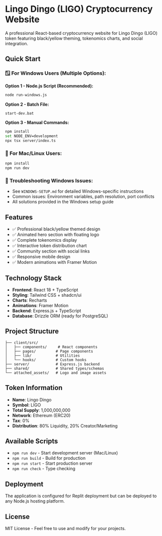 # Lingo Dingo (LIGO) Cryptocurrency Website

A professional React-based cryptocurrency website for Lingo Dingo (LIGO) token featuring black/yellow theming, tokenomics charts, and social integration.

## Quick Start

### 🪟 For Windows Users (Multiple Options):

**Option 1 - Node.js Script (Recommended):**
```bash
node run-windows.js
```

**Option 2 - Batch File:**
```bash
start-dev.bat
```

**Option 3 - Manual Commands:**
```bash
npm install
set NODE_ENV=development
npx tsx server/index.ts
```

### 🍎 For Mac/Linux Users:
```bash
npm install
npm run dev
```

### 🔧 Troubleshooting Windows Issues:
- See `WINDOWS-SETUP.md` for detailed Windows-specific instructions
- Common issues: Environment variables, path resolution, port conflicts
- All solutions provided in the Windows setup guide

## Features

- ✅ Professional black/yellow themed design
- ✅ Animated hero section with floating logo
- ✅ Complete tokenomics display
- ✅ Interactive token distribution chart
- ✅ Community section with social links
- ✅ Responsive mobile design
- ✅ Modern animations with Framer Motion

## Technology Stack

- **Frontend**: React 18 + TypeScript
- **Styling**: Tailwind CSS + shadcn/ui
- **Charts**: Recharts
- **Animations**: Framer Motion
- **Backend**: Express.js + TypeScript
- **Database**: Drizzle ORM (ready for PostgreSQL)

## Project Structure

```
├── client/src/
│   ├── components/     # React components
│   ├── pages/         # Page components
│   ├── lib/           # Utilities
│   └── hooks/         # Custom hooks
├── server/            # Express.js backend
├── shared/            # Shared types/schemas
└── attached_assets/   # Logo and image assets
```

## Token Information

- **Name**: Lingo Dingo
- **Symbol**: LIGO
- **Total Supply**: 1,000,000,000
- **Network**: Ethereum (ERC20)
- **Tax**: 0%
- **Distribution**: 80% Liquidity, 20% Creator/Marketing

## Available Scripts

- `npm run dev` - Start development server (Mac/Linux)
- `npm run build` - Build for production
- `npm run start` - Start production server
- `npm run check` - Type checking

## Deployment

The application is configured for Replit deployment but can be deployed to any Node.js hosting platform.

## License

MIT License - Feel free to use and modify for your projects.